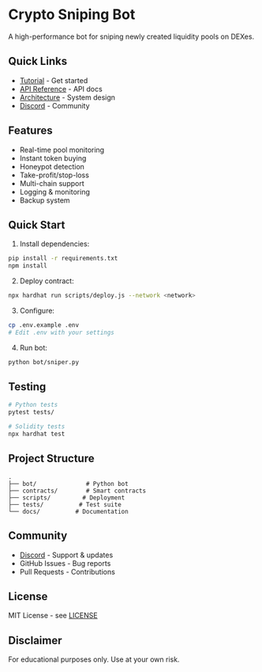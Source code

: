 # Crypto Sniping Bot

A high-performance bot for sniping newly created liquidity pools on DEXes.

## Quick Links
- [Tutorial](docs/tutorial.md) - Get started
- [API Reference](docs/api.md) - API docs
- [Architecture](docs/architecture.md) - System design
- [Discord](https://discord.gg/bZXer5ZttK) - Community

## Features
- Real-time pool monitoring
- Instant token buying
- Honeypot detection
- Take-profit/stop-loss
- Multi-chain support
- Logging & monitoring
- Backup system

## Quick Start

1. Install dependencies:
```bash
pip install -r requirements.txt
npm install
```

2. Deploy contract:
```bash
npx hardhat run scripts/deploy.js --network <network>
```

3. Configure:
```bash
cp .env.example .env
# Edit .env with your settings
```

4. Run bot:
```bash
python bot/sniper.py
```

## Testing
```bash
# Python tests
pytest tests/

# Solidity tests
npx hardhat test
```

## Project Structure
```
.
├── bot/              # Python bot
├── contracts/        # Smart contracts
├── scripts/         # Deployment
├── tests/          # Test suite
└── docs/          # Documentation
```

## Community
- [Discord](https://discord.gg/bZXer5ZttK) - Support & updates
- GitHub Issues - Bug reports
- Pull Requests - Contributions

## License
MIT License - see [LICENSE](LICENSE)

## Disclaimer
For educational purposes only. Use at your own risk.
